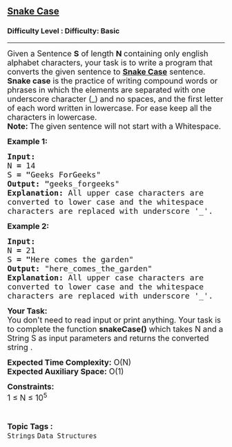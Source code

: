 <h2><a href="https://www.geeksforgeeks.org/problems/snake-case0219/1?page=1&category=Strings&difficulty=Basic&sortBy=latest">Snake Case</a></h2><h3>Difficulty Level : Difficulty: Basic</h3><hr><div class="problems_problem_content__Xm_eO" bis_skin_checked="1"><p><span style="font-size:18px">Given a Sentence <strong>S</strong> of length <strong>N </strong>containing only english alphabet characters, your task is to write a program that converts the given sentence to <a href="https://en.wikipedia.org/wiki/Snake_case"><strong>Snake Case</strong></a> sentence. <strong>Snake case</strong> is the practice of writing compound words or phrases in which the elements are separated with one underscore character (_) and no spaces, and the first letter of each word written in lowercase.</span><span style="font-size:18px">&nbsp;For ease keep all the characters in lowercase.</span><br>
<span style="font-size:18px"><strong>Note: </strong>The given sentence&nbsp;will not&nbsp;start with a Whitespace.</span></p>

<p><span style="font-size:18px"><strong>Example 1: </strong></span></p>

<pre><span style="font-size:18px"><strong>Input:</strong> 
N<strong> </strong><strong>=</strong> 14
S<strong> = "</strong>Geeks ForGeeks"
<strong>Output: "</strong>geeks_forgeeks"
<strong>Explanation: </strong>All upper case characters are
converted to lower case and the whitespace
characters are replaced with underscore '_'.</span></pre>

<p><span style="font-size:18px"><strong>Example 2: </strong></span></p>

<pre><span style="font-size:18px"><strong>Input:</strong> 
N<strong> </strong><strong>=</strong> 21
S<strong> = "</strong>Here comes the garden"
<strong>Output: </strong>"here_comes_the_garden"</span>
<span style="font-size:18px"><strong>Explanation:</strong>&nbsp;All upper case characters are
converted to lower case and the whitespace 
characters are replaced with underscore '_'.</span></pre>

<p><span style="font-size:18px"><strong>Your Task:</strong><br>
You don't need to read input or print anything. Your task is to complete the function <strong>snakeCase()</strong> which takes N&nbsp;and a String S as input parameters and returns the converted string&nbsp;.</span></p>

<p><span style="font-size:18px"><strong>Expected Time Complexity:</strong> O(N)<br>
<strong>Expected Auxiliary Space:</strong> O(1)</span></p>

<p><span style="font-size:18px"><strong>Constraints:</strong><br>
1 ≤ N ≤ 10<sup>5</sup></span></p>
</div><br><p><span style=font-size:18px><strong>Topic Tags : </strong><br><code>Strings</code>&nbsp;<code>Data Structures</code>&nbsp;